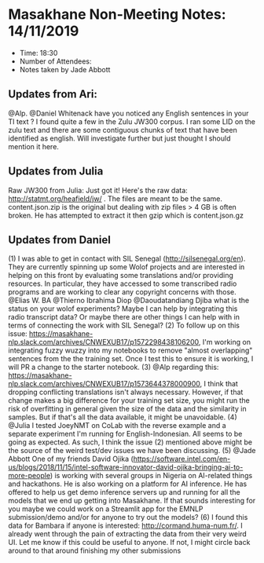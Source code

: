 # Masakhane Non-Meeting Notes: 14/11/2019

- Time: 18:30
- Number of Attendees: 
- Notes taken by Jade Abbott

## Updates from Ari:

@Alp. @Daniel Whitenack have you noticed any English sentences in your TI text ? I found quite a few in the Zulu JW300 corpus. I ran some LID on the zulu text and there are some contiguous chunks of text that have been identified as english. Will investigate further but just thought I should mention it here.

## Updates from Julia

Raw JW300 from Julia: 
Just got it! Here's the raw data: http://statmt.org/heafield/jw/ . The files are meant to be the same. content.json.zip is the original but dealing with zip files > 4 GB is often broken. He has attempted to extract it then gzip which is content.json.gz


## Updates from Daniel
(1) I was able to get in contact with SIL Senegal (http://silsenegal.org/en). They are currently spinning up some Wolof projects and are interested in helping on this front by evaluating some translations and/or providing resources. In particular, they have accessed to some transcribed radio programs and are working to clear any copyright concerns with those. @Elias W. BA @Thierno Ibrahima Diop @Daoudatandiang Djiba what is the status on your wolof experiments? Maybe I can help by integrating this radio transcript data? Or maybe there are other things I can help with in terms of connecting the work with SIL Senegal?
(2) To follow up on this issue: https://masakhane-nlp.slack.com/archives/CNWEXUB17/p1572298438106200, I'm working on integrating fuzzy wuzzy into my notebooks to remove "almost overlapping" sentences from the the training set. Once I test this to ensure it is working, I will PR a change to the starter notebook.
(3) @Alp regarding this: https://masakhane-nlp.slack.com/archives/CNWEXUB17/p1573644378000900, I think that dropping conflicting translations isn't always necessary. However, if that change makes a big difference for your training set size, you might run the risk of overfitting in general given the size of the data and the similarity in samples. But if that's all the data available, it might be unavoidable.
(4) @Julia I tested JoeyNMT on CoLab with the reverse example and a separate experiment I'm running for English-Indonesian. All seems to be going as expected. As such, I think the issue (2) mentioned above might be the source of the weird test/dev issues we have been discussing.
(5) @Jade Abbott One of my friends David Ojika (https://software.intel.com/en-us/blogs/2018/11/15/intel-software-innovator-david-ojika-bringing-ai-to-more-people) is working with several groups in Nigeria on AI-related things and hackathons. He is also working on a platform for AI inference. He has offered to help us get demo inference servers up and running for all the models that we end up getting into Masakhane. If that sounds interesting for you maybe we could work on a Streamlit app for the EMNLP submission/demo and/or for anyone to try out the models?
(6) I found this data for Bambara if anyone is interested: http://cormand.huma-num.fr/. I already went through the pain of extracting the data from their very weird UI. Let me know if this could be useful to anyone. If not, I might circle back around to that around finishing my other submissions
